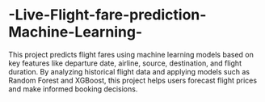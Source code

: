# -Live-Flight-fare-prediction-Machine-Learning-
This project predicts flight fares using machine learning models based on key features like departure date, airline, source, destination, and flight duration. By analyzing historical flight data and applying models such as Random Forest and XGBoost, this project helps users forecast flight prices and make informed booking decisions.
